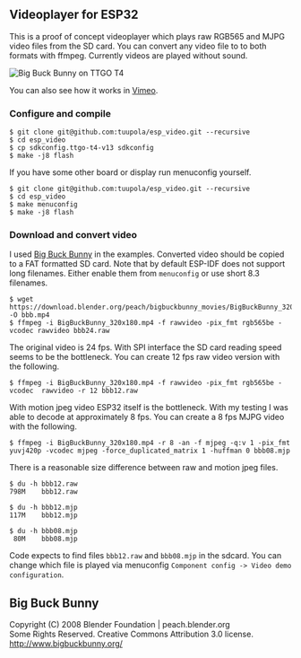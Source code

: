 ## Videoplayer for ESP32

This is a proof of concept videoplayer which plays raw RGB565 and MJPG video files from the SD card. You can convert any video file to to both formats with ffmpeg. Currently videos are played without sound.

![Big Buck Bunny on TTGO T4](https://appelsiini.net/img/2020/bbb-cover-1.jpg)

You can also see how it works in [Vimeo](https://vimeo.com/409435420).

### Configure and compile

```
$ git clone git@github.com:tuupola/esp_video.git --recursive
$ cd esp_video
$ cp sdkconfig.ttgo-t4-v13 sdkconfig
$ make -j8 flash
```

If you have some other board or display run menuconfig yourself.

```
$ git clone git@github.com:tuupola/esp_video.git --recursive
$ cd esp_video
$ make menuconfig
$ make -j8 flash
```

### Download and convert video

I used [Big Buck Bunny](https://peach.blender.org/download/) in the examples. Converted video should be copied to a FAT formatted SD card. Note that by default ESP-IDF does not support long filenames. Either enable them from `menuconfig` or use short 8.3 filenames.

```
$ wget https://download.blender.org/peach/bigbuckbunny_movies/BigBuckBunny_320x180.mp4 -O bbb.mp4
$ ffmpeg -i BigBuckBunny_320x180.mp4 -f rawvideo -pix_fmt rgb565be -vcodec rawvideo bbb24.raw
```

The original video is 24 fps. With SPI interface the SD card reading speed seems to be the bottleneck. You can create 12 fps raw video version with the following.

```
$ ffmpeg -i BigBuckBunny_320x180.mp4 -f rawvideo -pix_fmt rgb565be -vcodec  rawvideo -r 12 bbb12.raw
```

With motion jpeg video ESP32 itself is the bottleneck. With my testing I
was able to decode at approximately 8 fps. You can create a 8 fps MJPG video with the following.

```
$ ffmpeg -i BigBuckBunny_320x180.mp4 -r 8 -an -f mjpeg -q:v 1 -pix_fmt yuvj420p -vcodec mjpeg -force_duplicated_matrix 1 -huffman 0 bbb08.mjp
```

There is a reasonable size difference between raw and motion jpeg files.

```
$ du -h bbb12.raw
798M	bbb12.raw

$ du -h bbb12.mjp
117M	bbb12.mjp

$ du -h bbb08.mjp
 80M	bbb08.mjp
```

Code expects to find files `bbb12.raw` and `bbb08.mjp` in the sdcard. You can change which file is played via menuconfig `Component config -> Video demo configuration`.

## Big Buck Bunny

Copyright (C) 2008 Blender Foundation | peach.blender.org<br>
Some Rights Reserved. Creative Commons Attribution 3.0 license.<br>
http://www.bigbuckbunny.org/
